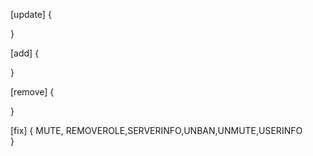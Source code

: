 [update] {
   
}

 [add] {

 }

 [remove] {

 }

[fix] {
 MUTE, REMOVEROLE,SERVERINFO,UNBAN,UNMUTE,USERINFO  
}